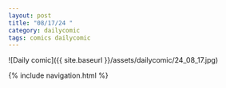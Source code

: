```yaml
---
layout: post
title: "08/17/24 "
category: dailycomic
tags: comics dailycomic
---
```

![Daily comic]({{ site.baseurl }}/assets/dailycomic/24_08_17.jpg)

{% include navigation.html %}

